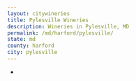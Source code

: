 ```yaml
---
layout: citywineries
title: Pylesville Wineries
description: Wineries in Pylesville, MD
permalink: /md/harford/pylesville/
state: md
county: harford
city: pylesville
---
```

-
